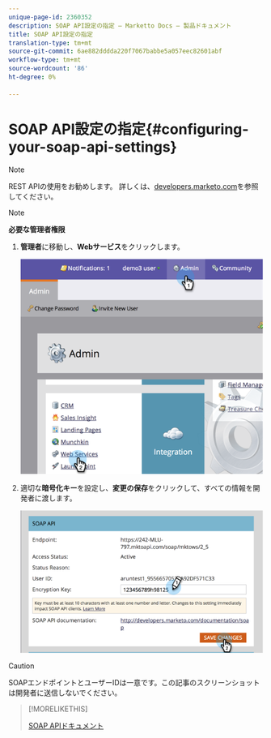 ```yaml
---
unique-page-id: 2360352
description: SOAP API設定の指定 — Marketto Docs — 製品ドキュメント
title: SOAP API設定の指定
translation-type: tm+mt
source-git-commit: 6ae882dddda220f7067babbe5a057eec82601abf
workflow-type: tm+mt
source-wordcount: '86'
ht-degree: 0%

---
```



# SOAP API設定の指定{#configuring-your-soap-api-settings}

>[!NOTE]
>
>REST APIの使用をお勧めします。 詳しくは、[developers.marketo.com](https://developers.marketo.com/documentation/rest/)を参照してください。

>[!NOTE]
>
>**必要な管理者権限**

1. **管理者**&#x200B;に移動し、**Webサービス**&#x200B;をクリックします。

   ![](assets/image2014-9-19-10-3a58-3a11.png)

1. 適切な&#x200B;**暗号化キー**&#x200B;を設定し、**変更の保存**&#x200B;をクリックして、すべての情報を開発者に渡します。

   ![](assets/image2014-9-19-11-3a0-3a46.png)

>[!CAUTION]
>
>SOAPエンドポイントとユーザーIDは一意です。この記事のスクリーンショットは開発者に送信しないでください。

>[!MORELIKETHIS]
>
>[SOAP APIドキュメント](https://developers.marketo.com/documentation/soap/)

